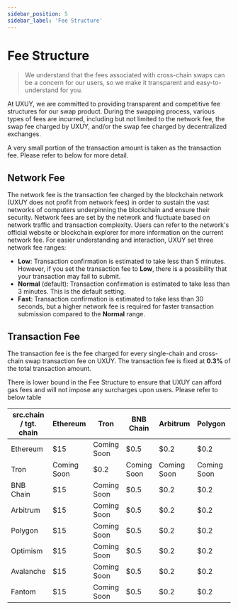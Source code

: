 ```yaml
---
sidebar_position: 5
sidebar_label: 'Fee Structure'
---
```


# Fee Structure

> We understand that the fees associated with cross-chain swaps can be a concern for our users, so we make it transparent and easy-to-understand for you.

At UXUY, we are committed to providing transparent and competitive fee structures for our swap product. During the swapping process, various types of fees are incurred, including but not limited to the network fee, the swap fee charged by UXUY, and/or the swap fee charged by decentralized exchanges.

A very small portion of the transaction amount is taken as the transaction fee. Please refer to below for more detail.

## Network Fee
The network fee is the transaction fee charged by the blockchain network (UXUY does not profit from network fees) in order to sustain the vast networks of computers underpinning the blockchain and ensure their security. Network fees are set by the network and fluctuate based on network traffic and transaction complexity. Users can refer to the network's official website or blockchain explorer for more information on the current network fee. For easier understanding and interaction, UXUY set three network fee ranges:
- **Low**: Transaction confirmation is estimated to take less than 5 minutes. However, if you set the transaction fee to **Low**, there is a possibility that your transaction may fail to submit.
- **Normal** (default): Transaction confirmation is estimated to take less than 3 minutes. This is the default setting.
- **Fast**: Transaction confirmation is estimated to take less than 30 seconds, but a higher network fee is required for faster transaction submission compared to the **Normal** range.

## Transaction Fee
The transaction fee is the fee charged for every single-chain and cross-chain swap transaction fee on UXUY. The transaction fee is fixed at **0.3%** of the total transaction amount.

There is lower bound in the Fee Structure to ensure that UXUY can afford gas fees and will not impose any surcharges upon users. Please refer to below table

| src.chain / tgt. chain | Ethereum    | Tron        | BNB Chain   | Arbitrum    | Polygon     | Optimism    | Avalanche   | Fantom      |
|------------------------|-------------|-------------|-------------|-------------|-------------|-------------|-------------|-------------|
| Ethereum               | $15         | Coming Soon | $0.5        | $0.2        | $0.2        | $0.5        | $0.5        | $0.2        |
| Tron                   | Coming Soon | $0.2        | Coming Soon | Coming Soon | Coming Soon | Coming Soon | Coming Soon | Coming Soon |
| BNB Chain              | $15         | Coming Soon | $0.5        | $0.2        | $0.2        | $0.5        | $0.5        | $0.2        |
| Arbitrum               | $15         | Coming Soon | $0.5        | $0.2        | $0.2        | $0.5        | $0.5        | $0.2        |
| Polygon                | $15         | Coming Soon | $0.5        | $0.2        | $0.2        | $0.5        | $0.5        | $0.2        |
| Optimism               | $15         | Coming Soon | $0.5        | $0.2        | $0.2        | $0.5        | $0.5        | $0.2        |
| Avalanche              | $15         | Coming Soon | $0.5        | $0.2        | $0.2        | $0.5        | $0.5        | $0.2        |
| Fantom                 | $15         | Coming Soon | $0.5        | $0.2        | $0.2        | $0.5        | $0.5        | $0.2        |